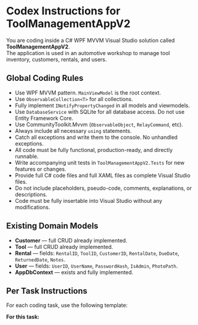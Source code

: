 # Codex Instructions for ToolManagementAppV2

You are coding inside a C# WPF MVVM Visual Studio solution called **ToolManagementAppV2**.  
The application is used in an automotive workshop to manage tool inventory, customers, rentals, and users.

## Global Coding Rules

- Use WPF MVVM pattern. `MainViewModel` is the root context.
- Use `ObservableCollection<T>` for all collections.
- Fully implement `INotifyPropertyChanged` in all models and viewmodels.
- Use `DatabaseService` with SQLite for all database access. Do not use Entity Framework Core.
- Use CommunityToolkit.Mvvm (`ObservableObject`, `RelayCommand`, etc).
- Always include all necessary `using` statements.
- Catch all exceptions and write them to the console. No unhandled exceptions.
- All code must be fully functional, production-ready, and directly runnable.
- Write accompanying unit tests in `ToolManagementAppV2.Tests` for new features or changes.
- Provide full C# code files and full XAML files as complete Visual Studio files.
- Do not include placeholders, pseudo-code, comments, explanations, or descriptions.
- Code must be fully insertable into Visual Studio without any modifications.

## Existing Domain Models

- **Customer** — full CRUD already implemented.
- **Tool** — full CRUD already implemented.
- **Rental** — fields: `RentalID`, `ToolID`, `CustomerID`, `RentalDate`, `DueDate`, `ReturnedDate`, `Notes`.
- **User** — fields: `UserID`, `UserName`, `PasswordHash`, `IsAdmin`, `PhotoPath`.
- **AppDbContext** — exists and fully implemented.

## Per Task Instructions

For each coding task, use the following template:

**For this task:** <describe feature>
